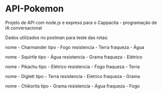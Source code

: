 # API-Pokemon
Projeto de API com node.js e express para o Cappacita - programação de IA conversacional

Dados utilizados no postman para teste das rotas:

nome - Charmander
tipo - Fogo
resistencia - Terra
fraqueza - Água

nome - Squirtle
tipo - Água
resistencia - Grama
fraqueza - Elétrico

nome - Pikachu
tipo - Elétrico
resistencia - Fogo
fraqueza - Terra

nome - Diglett
tipo - Terra
resistencia - Eletrico
fraqueza - Grama

nome - Chikorita
tipo - Grama
resistencia - Água
fraqueza - Fogo



